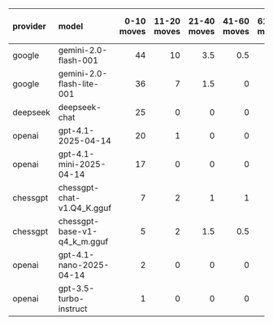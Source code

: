 | provider   | model                        |   0-10 moves |   11-20 moves |   21-40 moves |   41-60 moves |   61-80 moves |   81-100 moves |
|:-----------|:-----------------------------|-------------:|--------------:|--------------:|--------------:|--------------:|---------------:|
| google     | gemini-2.0-flash-001         |           44 |            10 |           3.5 |           0.5 |           0.5 |              0 |
| google     | gemini-2.0-flash-lite-001    |           36 |             7 |           1.5 |           0   |           0   |              0 |
| deepseek   | deepseek-chat                |           25 |             0 |           0   |           0   |           0   |              0 |
| openai     | gpt-4.1-2025-04-14           |           20 |             1 |           0   |           0   |           0   |              0 |
| openai     | gpt-4.1-mini-2025-04-14      |           17 |             0 |           0   |           0   |           0   |              0 |
| chessgpt   | chessgpt-chat-v1.Q4_K.gguf   |            7 |             2 |           1   |           1   |           0   |              0 |
| chessgpt   | chessgpt-base-v1-q4_k_m.gguf |            5 |             2 |           1.5 |           0.5 |           0   |              0 |
| openai     | gpt-4.1-nano-2025-04-14      |            2 |             0 |           0   |           0   |           0   |              0 |
| openai     | gpt-3.5-turbo-instruct       |            1 |             0 |           0   |           0   |           0   |              0 |